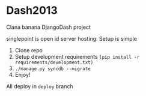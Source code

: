Dash2013
========

Clana banana DjangoDash project

singlepoint is open id server hosting.
Setup is simple

1. Clone repo
2. Setup development requirements ``(pip install -r requirements/development.txt)``
3. ``./manage.py syncdb --migrate``
4.  Enjoy!

All deploy in ``deploy`` branch
